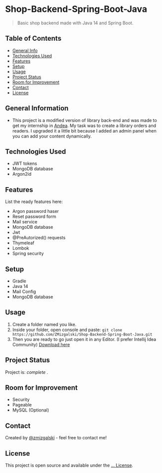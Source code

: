 
# Shop-Backend-Spring-Boot-Java
> Basic shop backend made with Java 14 and Spring Boot.

## Table of Contents
* [General Info](#general-information)
* [Technologies Used](#technologies-used)
* [Features](#features)
* [Setup](#setup)
* [Usage](#usage)
* [Project Status](#project-status)
* [Room for Improvement](#room-for-improvement)
* [Contact](#contact)
* [License](#license)

## General Information
- This project is a modified version of library back-end and was made to get my internship in [Andea](https://www.andea.com/). My task was to create a library orders and readers. I upgraded it a little bit because I added an admin panel when you can add your content dynamically.

## Technologies Used
- JWT tokens
- MongoDB database
- Argon2id

## Features
List the ready features here:
- Argon password haser
- Reset password form
- Mail service
- MongoDB database
- Jwt
- @PreAutorized() requests
- Thymeleaf
- Lombok
- Spring security

## Setup
- Gradle
- Java 14
- Mail Config
- MongoDB database

## Usage
1. Create a folder named you like.
2. Inside your folder, open console and paste: `git clone https://github.com/ZMizgalski/Shop-Backend-Spring-Boot-Java.git`
3. Then you are ready to go just open it in any Editor. (I prefer Intellij Idea Community) [Download here](https://www.jetbrains.com/idea/download/#section=windows)

## Project Status
Project is:  _complete_ .

## Room for Improvement
- Security
- Pageable
- MySQL (Optional)

## Contact
Created by [@zmizgalski](https://zmizgalski.github.io/) - feel free to contact me!

## License
This project is open source and available under the [... License](https://github.com/ZMizgalski/Shop-Backend-Spring-Boot-Java/blob/master/LICENSE).
